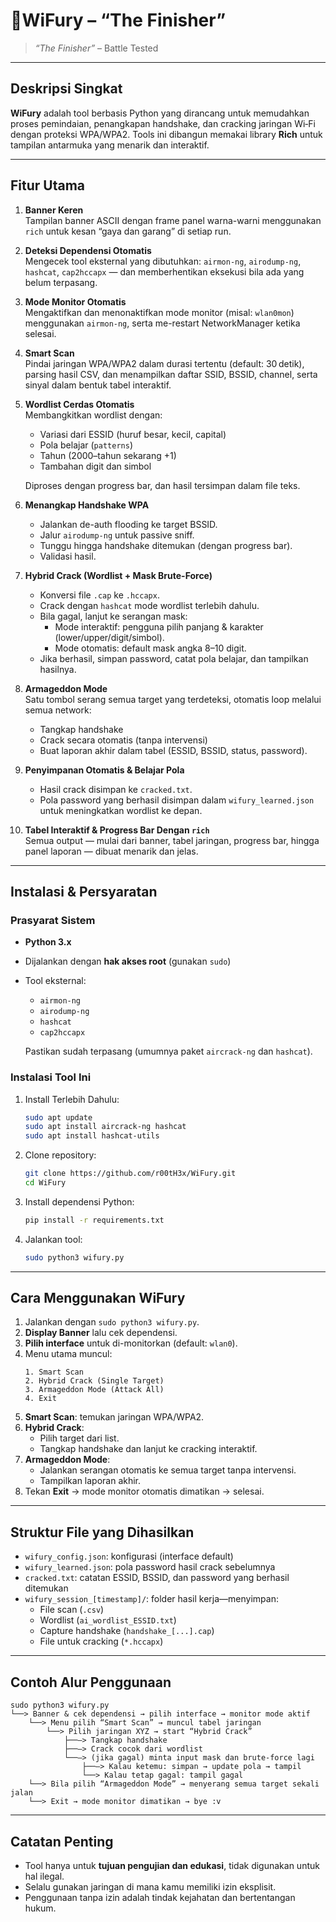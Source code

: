 # 🤖WiFury – “The Finisher”

> *“The Finisher”* – Battle Tested  

---

##  Deskripsi Singkat

**WiFury** adalah tool berbasis Python yang dirancang untuk memudahkan proses pemindaian, penangkapan handshake, dan cracking jaringan Wi‑Fi dengan proteksi WPA/WPA2. Tools ini dibangun memakai library **Rich** untuk tampilan antarmuka yang menarik dan interaktif.

---

##  Fitur Utama

1. **Banner Keren**  
   Tampilan banner ASCII dengan frame panel warna-warni menggunakan `rich` untuk kesan “gaya dan garang” di setiap run.

2. **Deteksi Dependensi Otomatis**  
   Mengecek tool eksternal yang dibutuhkan: `airmon-ng`, `airodump‑ng`, `hashcat`, `cap2hccapx` — dan memberhentikan eksekusi bila ada yang belum terpasang.

3. **Mode Monitor Otomatis**  
   Mengaktifkan dan menonaktifkan mode monitor (misal: `wlan0mon`) menggunakan `airmon‑ng`, serta me-restart NetworkManager ketika selesai.

4. **Smart Scan**  
   Pindai jaringan WPA/WPA2 dalam durasi tertentu (default: 30 detik), parsing hasil CSV, dan menampilkan daftar SSID, BSSID, channel, serta sinyal dalam bentuk tabel interaktif.

5. **Wordlist Cerdas Otomatis**  
   Membangkitkan wordlist dengan:

   - Variasi dari ESSID (huruf besar, kecil, capital)
   - Pola belajar (`patterns`)
   - Tahun (2000–tahun sekarang +1)
   - Tambahan digit dan simbol  

   Diproses dengan progress bar, dan hasil tersimpan dalam file teks.

6. **Menangkap Handshake WPA**  
   - Jalankan de-auth flooding ke target BSSID.
   - Jalur `airodump‑ng` untuk passive sniff.
   - Tunggu hingga handshake ditemukan (dengan progress bar).
   - Validasi hasil.

7. **Hybrid Crack (Wordlist + Mask Brute-Force)**  
   - Konversi file `.cap` ke `.hccapx`.
   - Crack dengan `hashcat` mode wordlist terlebih dahulu.
   - Bila gagal, lanjut ke serangan mask:
     - Mode interaktif: pengguna pilih panjang & karakter (lower/upper/digit/simbol).
     - Mode otomatis: default mask angka 8–10 digit.
   - Jika berhasil, simpan password, catat pola belajar, dan tampilkan hasilnya.

8. **Armageddon Mode**  
   Satu tombol serang semua target yang terdeteksi, otomatis loop melalui semua network:
   - Tangkap handshake
   - Crack secara otomatis (tanpa intervensi)
   - Buat laporan akhir dalam tabel (ESSID, BSSID, status, password).

9. **Penyimpanan Otomatis & Belajar Pola**  
   - Hasil crack disimpan ke `cracked.txt`.
   - Pola password yang berhasil disimpan dalam `wifury_learned.json` untuk meningkatkan wordlist ke depan.

10. **Tabel Interaktif & Progress Bar Dengan `rich`**  
    Semua output — mulai dari banner, tabel jaringan, progress bar, hingga panel laporan — dibuat menarik dan jelas.

---

##  Instalasi & Persyaratan

###  Prasyarat Sistem

- **Python 3.x**
- Dijalankan dengan **hak akses root** (gunakan `sudo`)
- Tool eksternal:
  - `airmon-ng`
  - `airodump-ng`
  - `hashcat`
  - `cap2hccapx`

  Pastikan sudah terpasang (umumnya paket `aircrack-ng` dan `hashcat`).

###  Instalasi Tool Ini

1. Install Terlebih Dahulu:
   ```bash
   sudo apt update
   sudo apt install aircrack-ng hashcat
   sudo apt install hashcat-utils
   ```

2. Clone repository:
   ```bash
   git clone https://github.com/r00tH3x/WiFury.git
   cd WiFury
   ```

3. Install dependensi Python:
   ```bash
   pip install -r requirements.txt
   ```

4. Jalankan tool:
   ```bash
   sudo python3 wifury.py
   ```

---

##  Cara Menggunakan WiFury

1. Jalankan dengan `sudo python3 wifury.py`.
2. **Display Banner** lalu cek dependensi.
3. **Pilih interface** untuk di-monitorkan (default: `wlan0`).
4. Menu utama muncul:
   ```
   1. Smart Scan
   2. Hybrid Crack (Single Target)
   3. Armageddon Mode (Attack All)
   4. Exit
   ```
5. **Smart Scan**: temukan jaringan WPA/WPA2.
6. **Hybrid Crack**:
   - Pilih target dari list.
   - Tangkap handshake dan lanjut ke cracking interaktif.
7. **Armageddon Mode**:
   - Jalankan serangan otomatis ke semua target tanpa intervensi.
   - Tampilkan laporan akhir.
8. Tekan **Exit** → mode monitor otomatis dimatikan → selesai.

---

##  Struktur File yang Dihasilkan

- `wifury_config.json`: konfigurasi (interface default)
- `wifury_learned.json`: pola password hasil crack sebelumnya
- `cracked.txt`: catatan ESSID, BSSID, dan password yang berhasil ditemukan
- `wifury_session_[timestamp]/`: folder hasil kerja—menyimpan:
  - File scan (`.csv`)
  - Wordlist (`ai_wordlist_ESSID.txt`)
  - Capture handshake (`handshake_[...].cap`)
  - File untuk cracking (`*.hccapx`)

---

##  Contoh Alur Penggunaan

```
sudo python3 wifury.py
└──> Banner & cek dependensi → pilih interface → monitor mode aktif
    └──> Menu pilih “Smart Scan” → muncul tabel jaringan
        └──> Pilih jaringan XYZ → start “Hybrid Crack”
            ├──–> Tangkap handshake
            ├──–> Crack cocok dari wordlist
            └──–> (jika gagal) minta input mask dan brute-force lagi
                ├──–> Kalau ketemu: simpan → update pola → tampil
                └──> Kalau tetap gagal: tampil gagal
    └──> Bila pilih “Armageddon Mode” → menyerang semua target sekali jalan
    └──> Exit → mode monitor dimatikan → bye :v
```

---

##  Catatan Penting

- Tool hanya untuk **tujuan pengujian dan edukasi**, tidak digunakan untuk hal ilegal.
- Selalu gunakan jaringan di mana kamu memiliki izin eksplisit.
- Penggunaan tanpa izin adalah tindak kejahatan dan bertentangan hukum.
